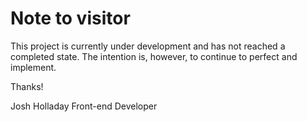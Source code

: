 # Note to visitor

This project is currently under development and has not reached a completed state. The intention is, however, to continue to perfect and implement.

Thanks!

Josh Holladay
Front-end Developer
